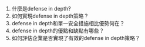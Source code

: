 1. 什麼是defense in depth? 
2. 如何實現defense in depth策略？ 
3. defense in depth和單一安全措施相比優勢何在？ 
4. defense in depth的優點和缺點有哪些？ 
5. 如何評估企業是否實現了有效的defense in depth策略？